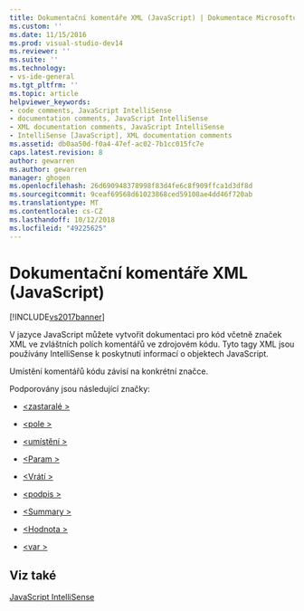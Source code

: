 ```yaml
---
title: Dokumentační komentáře XML (JavaScript) | Dokumentace Microsoftu
ms.custom: ''
ms.date: 11/15/2016
ms.prod: visual-studio-dev14
ms.reviewer: ''
ms.suite: ''
ms.technology:
- vs-ide-general
ms.tgt_pltfrm: ''
ms.topic: article
helpviewer_keywords:
- code comments, JavaScript IntelliSense
- documentation comments, JavaScript IntelliSense
- XML documentation comments, JavaScript IntelliSense
- IntelliSense [JavaScript], XML documentation comments
ms.assetid: db0aa50d-f0a4-47ef-ac02-7b1cc015fc7e
caps.latest.revision: 8
author: gewarren
ms.author: gewarren
manager: ghogen
ms.openlocfilehash: 26d690948378998f83d4fe6c8f909ffca1d3df8d
ms.sourcegitcommit: 9ceaf69568d61023868ced59108ae4dd46f720ab
ms.translationtype: MT
ms.contentlocale: cs-CZ
ms.lasthandoff: 10/12/2018
ms.locfileid: "49225625"
---
```

# <a name="xml-documentation-comments-javascript"></a>Dokumentační komentáře XML (JavaScript)
[!INCLUDE[vs2017banner](../includes/vs2017banner.md)]

V jazyce JavaScript můžete vytvořit dokumentaci pro kód včetně značek XML ve zvláštních polích komentářů ve zdrojovém kódu. Tyto tagy XML jsou používány IntelliSense k poskytnutí informací o objektech JavaScript.  
  
 Umístění komentářů kódu závisí na konkrétní značce.  
  
 Podporovány jsou následující značky:  
  
-   [\<zastaralé >](../ide/deprecated-javascript.md)  
  
-   [\<pole >](../ide/field-javascript.md)  
  
-   [\<umístění >](../ide/loc-javascript.md)  
  
-   [\<Param >](../ide/param-javascript.md)  
  
-   [\<Vrátí >](../ide/returns-javascript.md)  
  
-   [\<podpis >](../ide/signature-javascript.md)  
  
-   [\<Summary >](../ide/summary-javascript.md)  
  
-   [\<Hodnota >](../ide/value-javascript.md)  
  
-   [\<var >](../ide/var-javascript.md)  
  
## <a name="see-also"></a>Viz také  
 [JavaScript IntelliSense](../ide/javascript-intellisense.md)



